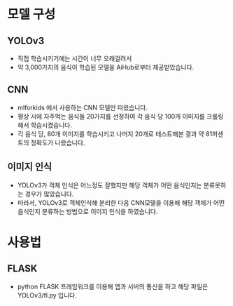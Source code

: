 # 모델 구성
## YOLOv3
- 직접 학습시키기에는 시간이 너무 오래걸려서
- 약 3,000가지의 음식이 학습된 모델을 AiHub로부터 제공받았습니다. 

## CNN 
- mlforkids 에서 사용하는 CNN 모델만 따왔습니다.
- 평상 시에 자주먹는 음식들 20가지를 선정하여 각 음식 당 100개 이미지를 크롤링해서 학습시켰습니다.
- 각 음식 당, 80개 이미지를 학습시키고 나머지 20개로 테스트해본 결과 약 81퍼센트의 정확도가 나왔습니다.

## 이미지 인식
- YOLOv3가 객체 인식은 어느정도 잘했지만 해당 객체가 어떤 음식인지는 분류못하는 경우가 많았습니다.
- 따라서, YOLOv3로 객체인식해 분리한 다음 CNN모델을 이용해 해당 객체가 어떤 음식인지 분류하는 방법으로 이미지 인식을 하였습니다.

# 사용법
## FLASK
- python FLASK 프레임워크를 이용해 앱과 서버의 통신을 하고 해당 파일은 YOLOv3/fl.py 입니다.
